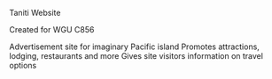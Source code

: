 Taniti Website

Created for WGU C856

Advertisement site for imaginary Pacific island
Promotes attractions, lodging, restaurants and more
Gives site visitors information on travel options